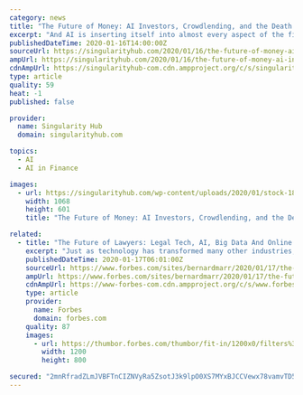 ```yaml
---
category: news
title: "The Future of Money: AI Investors, Crowdlending, and the Death of Cash"
excerpt: "And AI is inserting itself into almost every aspect of the financial world. “Fintech” describes the convergence of technology and financial services. First colonized by networks and apps, it was then radicalized by AI and blockchain, and now underpins a global wealth redistribution mechanism. Today, we’ll discuss the ways in which AI ..."
publishedDateTime: 2020-01-16T14:00:00Z
sourceUrl: https://singularityhub.com/2020/01/16/the-future-of-money-ai-investors-crowdlending-and-the-death-of-cash/
ampUrl: https://singularityhub.com/2020/01/16/the-future-of-money-ai-investors-crowdlending-and-the-death-of-cash/amp/
cdnAmpUrl: https://singularityhub-com.cdn.ampproject.org/c/s/singularityhub.com/2020/01/16/the-future-of-money-ai-investors-crowdlending-and-the-death-of-cash/amp/
type: article
quality: 59
heat: -1
published: false

provider:
  name: Singularity Hub
  domain: singularityhub.com

topics:
  - AI
  - AI in Finance

images:
  - url: https://singularityhub.com/wp-content/uploads/2020/01/stock-1863880_1280-future-of-money-fintech-AI.jpg
    width: 1068
    height: 601
    title: "The Future of Money: AI Investors, Crowdlending, and the Death of Cash"

related:
  - title: "The Future of Lawyers: Legal Tech, AI, Big Data And Online Courts"
    excerpt: "Just as technology has transformed many other industries, it’s impacting the legal sector as well. Rather than just take over tasks that have traditionally been done by lawyers, artificial intelligence is expected to completely transform the industry and make online courts ubiquitous."
    publishedDateTime: 2020-01-17T06:01:00Z
    sourceUrl: https://www.forbes.com/sites/bernardmarr/2020/01/17/the-future-of-lawyers-legal-tech-ai-big-data-and-online-courts/
    ampUrl: https://www.forbes.com/sites/bernardmarr/2020/01/17/the-future-of-lawyers-legal-tech-ai-big-data-and-online-courts/amp/
    cdnAmpUrl: https://www-forbes-com.cdn.ampproject.org/c/s/www.forbes.com/sites/bernardmarr/2020/01/17/the-future-of-lawyers-legal-tech-ai-big-data-and-online-courts/amp/
    type: article
    provider:
      name: Forbes
      domain: forbes.com
    quality: 87
    images:
      - url: https://thumbor.forbes.com/thumbor/fit-in/1200x0/filters%3Aformat%28jpg%29/https%3A%2F%2Fspecials-images.forbesimg.com%2Fimageserve%2F5e214479735f8c00079a0916%2F0x0.jpg
        width: 1200
        height: 800

secured: "2mnRfradZLmJVBFTnCIZNVyRa5ZsotJ3k9lpO0XS7MYxBJCCVewx78vamvTD5IwpyLVs289T4cjmtBB98MxeeMM0qWqk7XMv5OEztygJ1X4MaMzR6sIC2Tm9yT8dBnpaHP7pEH6P2MzAqLzzKPoJF5siwvv7hEO0XpjivDJkh07WkaqBM9CRb3Oir95e+uNL51MD0tqhldHrYwC5Q4gCZWAbBV0N5HiB5SVV9nFiBOF0hd8LqkMpNRL0Cr6WKcKYcdmo8SYXPepv9JWGsuDzELX0WlikoJ7kjfSnQ25VsOhorUK1XrNJjygJaTprvbjfP/mnagelABbXGP3FG3qiB9PZRd+Ykd1mXHbUolMP6eQJ0l8U3FOuPP06rM5pAl8YI7geeaufH5ov7vfEg1lwdSB1KFs0ZT9cFIxPwyRiT3/eFys+2IY0VK05aF+hMJzKw3WccSGnfn93EwkMcmzQ/A==;ad1EBGGWxcbFZd8L55hwKQ=="
---
```


